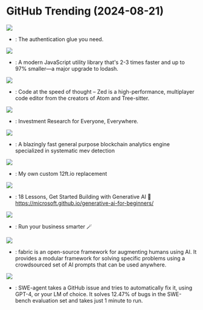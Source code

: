# GitHub Trending (2024-08-21)

![](https://img.shields.io/badge/Python-New%20791-green?style=flat-square&logo=appveyor)
- [](https://github.comundefined): The authentication glue you need.

![](https://img.shields.io/badge/TypeScript-New%20286-green?style=flat-square&logo=appveyor)
- [](https://github.comundefined): A modern JavaScript utility library that's 2-3 times faster and up to 97% smaller—a major upgrade to lodash.

![](https://img.shields.io/badge/Rust-New%20255-green?style=flat-square&logo=appveyor)
- [](https://github.comundefined): Code at the speed of thought – Zed is a high-performance, multiplayer code editor from the creators of Atom and Tree-sitter.

![](https://img.shields.io/badge/Python-New%20463-green?style=flat-square&logo=appveyor)
- [](https://github.comundefined): Investment Research for Everyone, Everywhere.

![](https://img.shields.io/badge/Rust-New%2079-green?style=flat-square&logo=appveyor)
- [](https://github.comundefined): A blazingly fast general purpose blockchain analytics engine specialized in systematic mev detection

![](https://img.shields.io/badge/Python-New%20538-green?style=flat-square&logo=appveyor)
- [](https://github.comundefined): My own custom 12ft.io replacement

![](https://img.shields.io/badge/Jupyter%20Notebook-New%20399-green?style=flat-square&logo=appveyor)
- [](https://github.comundefined): 18 Lessons, Get Started Building with Generative AI 🔗 https://microsoft.github.io/generative-ai-for-beginners/

![](https://img.shields.io/badge/TypeScript-New%2066-green?style=flat-square&logo=appveyor)
- [](https://github.comundefined): Run your business smarter 🪄

![](https://img.shields.io/badge/Go-New%20254-green?style=flat-square&logo=appveyor)
- [](https://github.comundefined): fabric is an open-source framework for augmenting humans using AI. It provides a modular framework for solving specific problems using a crowdsourced set of AI prompts that can be used anywhere.

![](https://img.shields.io/badge/Python-New%2071-green?style=flat-square&logo=appveyor)
- [](https://github.comundefined): SWE-agent takes a GitHub issue and tries to automatically fix it, using GPT-4, or your LM of choice. It solves 12.47% of bugs in the SWE-bench evaluation set and takes just 1 minute to run.

